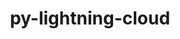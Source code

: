 ---
title: "py-lightning-cloud"
layout: cache
categories: [package, develop]
meta: {"versions": ["0.5.38"], "compilers": ["apple-clang@=15.0.0", "gcc@=11.3.0"], "oss": ["ubuntu22.04", "ventura"], "platforms": ["darwin", "linux"], "targets": ["aarch64", "x86_64_v3"], "stacks": ["ml-darwin-aarch64-mps", "ml-linux-x86_64-cpu", "ml-linux-x86_64-cuda", "root"], "num_specs": 16, "num_specs_by_stack": {"root": 16, "ml-darwin-aarch64-mps": 2, "ml-linux-x86_64-cuda": 12, "ml-linux-x86_64-cpu": 13}}
spec_details: [{"hash": "jmv3oi7col2phfdrdt6rulbea25qtnkv", "compiler": "apple-clang@=15.0.0", "versions": ["0.5.38"], "os": "ventura", "platform": "darwin", "target": "aarch64", "variants": ["build_system=python_pip"], "stacks": ["root", "ml-darwin-aarch64-mps"], "size": "-", "tarball": "https://binaries.spack.io/develop/build_cache/darwin-ventura-aarch64/apple-clang-15.0.0/py-lightning-cloud-0.5.38/darwin-ventura-aarch64-apple-clang-15.0.0-py-lightning-cloud-0.5.38-jmv3oi7col2phfdrdt6rulbea25qtnkv.spack"}, {"hash": "ehai54tds7yrdks2ixzvg3trqyf6hpsy", "compiler": "apple-clang@=15.0.0", "versions": ["0.5.38"], "os": "ventura", "platform": "darwin", "target": "aarch64", "variants": ["build_system=python_pip"], "stacks": ["root", "ml-darwin-aarch64-mps"], "size": "-", "tarball": "https://binaries.spack.io/develop/build_cache/darwin-ventura-aarch64/apple-clang-15.0.0/py-lightning-cloud-0.5.38/darwin-ventura-aarch64-apple-clang-15.0.0-py-lightning-cloud-0.5.38-ehai54tds7yrdks2ixzvg3trqyf6hpsy.spack"}, {"hash": "bk5jbzxqcbq63rthcpkk6en65mypbusv", "compiler": "gcc@=11.3.0", "versions": ["0.5.38"], "os": "ubuntu22.04", "platform": "linux", "target": "x86_64_v3", "variants": ["build_system=python_pip"], "stacks": ["ml-linux-x86_64-cuda", "root", "ml-linux-x86_64-cpu"], "size": "-", "tarball": "https://binaries.spack.io/develop/build_cache/linux-ubuntu22.04-x86_64_v3/gcc-11.3.0/py-lightning-cloud-0.5.38/linux-ubuntu22.04-x86_64_v3-gcc-11.3.0-py-lightning-cloud-0.5.38-bk5jbzxqcbq63rthcpkk6en65mypbusv.spack"}, {"hash": "rbt3gl74iulohp267h7phclxx7fd6gu4", "compiler": "gcc@=11.3.0", "versions": ["0.5.38"], "os": "ubuntu22.04", "platform": "linux", "target": "x86_64_v3", "variants": ["build_system=python_pip"], "stacks": ["ml-linux-x86_64-cuda", "root", "ml-linux-x86_64-cpu"], "size": "-", "tarball": "https://binaries.spack.io/develop/build_cache/linux-ubuntu22.04-x86_64_v3/gcc-11.3.0/py-lightning-cloud-0.5.38/linux-ubuntu22.04-x86_64_v3-gcc-11.3.0-py-lightning-cloud-0.5.38-rbt3gl74iulohp267h7phclxx7fd6gu4.spack"}, {"hash": "sa4eaanenrotcdrogygp2lf2idfpr3zc", "compiler": "gcc@=11.3.0", "versions": ["0.5.38"], "os": "ubuntu22.04", "platform": "linux", "target": "x86_64_v3", "variants": ["build_system=python_pip"], "stacks": ["ml-linux-x86_64-cuda", "root", "ml-linux-x86_64-cpu"], "size": "-", "tarball": "https://binaries.spack.io/develop/build_cache/linux-ubuntu22.04-x86_64_v3/gcc-11.3.0/py-lightning-cloud-0.5.38/linux-ubuntu22.04-x86_64_v3-gcc-11.3.0-py-lightning-cloud-0.5.38-sa4eaanenrotcdrogygp2lf2idfpr3zc.spack"}, {"hash": "dv5jfnb7xskqg6hnuxrssdz5dthzqczj", "compiler": "gcc@=11.3.0", "versions": ["0.5.38"], "os": "ubuntu22.04", "platform": "linux", "target": "x86_64_v3", "variants": ["build_system=python_pip"], "stacks": ["ml-linux-x86_64-cuda", "root", "ml-linux-x86_64-cpu"], "size": "-", "tarball": "https://binaries.spack.io/develop/build_cache/linux-ubuntu22.04-x86_64_v3/gcc-11.3.0/py-lightning-cloud-0.5.38/linux-ubuntu22.04-x86_64_v3-gcc-11.3.0-py-lightning-cloud-0.5.38-dv5jfnb7xskqg6hnuxrssdz5dthzqczj.spack"}, {"hash": "3p4azxyzfm6hetjqvonifvcpwsfkkz6v", "compiler": "gcc@=11.3.0", "versions": ["0.5.38"], "os": "ubuntu22.04", "platform": "linux", "target": "x86_64_v3", "variants": ["build_system=python_pip"], "stacks": ["ml-linux-x86_64-cuda", "root", "ml-linux-x86_64-cpu"], "size": "-", "tarball": "https://binaries.spack.io/develop/build_cache/linux-ubuntu22.04-x86_64_v3/gcc-11.3.0/py-lightning-cloud-0.5.38/linux-ubuntu22.04-x86_64_v3-gcc-11.3.0-py-lightning-cloud-0.5.38-3p4azxyzfm6hetjqvonifvcpwsfkkz6v.spack"}, {"hash": "4iudegzsj6vsdlhyuz56bgbyf5v2xdfz", "compiler": "gcc@=11.3.0", "versions": ["0.5.38"], "os": "ubuntu22.04", "platform": "linux", "target": "x86_64_v3", "variants": ["build_system=python_pip"], "stacks": ["ml-linux-x86_64-cuda", "root", "ml-linux-x86_64-cpu"], "size": "-", "tarball": "https://binaries.spack.io/develop/build_cache/linux-ubuntu22.04-x86_64_v3/gcc-11.3.0/py-lightning-cloud-0.5.38/linux-ubuntu22.04-x86_64_v3-gcc-11.3.0-py-lightning-cloud-0.5.38-4iudegzsj6vsdlhyuz56bgbyf5v2xdfz.spack"}, {"hash": "4e3bdzsqb3sa7czireb6ckrlm4ixs5sg", "compiler": "gcc@=11.3.0", "versions": ["0.5.38"], "os": "ubuntu22.04", "platform": "linux", "target": "x86_64_v3", "variants": ["build_system=python_pip"], "stacks": ["ml-linux-x86_64-cuda", "root", "ml-linux-x86_64-cpu"], "size": "-", "tarball": "https://binaries.spack.io/develop/build_cache/linux-ubuntu22.04-x86_64_v3/gcc-11.3.0/py-lightning-cloud-0.5.38/linux-ubuntu22.04-x86_64_v3-gcc-11.3.0-py-lightning-cloud-0.5.38-4e3bdzsqb3sa7czireb6ckrlm4ixs5sg.spack"}, {"hash": "k726ja5sp64ouuity5lhv5bazv5eluws", "compiler": "gcc@=11.3.0", "versions": ["0.5.38"], "os": "ubuntu22.04", "platform": "linux", "target": "x86_64_v3", "variants": ["build_system=python_pip"], "stacks": ["ml-linux-x86_64-cuda", "root", "ml-linux-x86_64-cpu"], "size": "-", "tarball": "https://binaries.spack.io/develop/build_cache/linux-ubuntu22.04-x86_64_v3/gcc-11.3.0/py-lightning-cloud-0.5.38/linux-ubuntu22.04-x86_64_v3-gcc-11.3.0-py-lightning-cloud-0.5.38-k726ja5sp64ouuity5lhv5bazv5eluws.spack"}, {"hash": "ffjcef5ksj3dxrwmhudi6cwie3vo34xl", "compiler": "gcc@=11.3.0", "versions": ["0.5.38"], "os": "ubuntu22.04", "platform": "linux", "target": "x86_64_v3", "variants": ["build_system=python_pip"], "stacks": ["ml-linux-x86_64-cuda", "root", "ml-linux-x86_64-cpu"], "size": "-", "tarball": "https://binaries.spack.io/develop/build_cache/linux-ubuntu22.04-x86_64_v3/gcc-11.3.0/py-lightning-cloud-0.5.38/linux-ubuntu22.04-x86_64_v3-gcc-11.3.0-py-lightning-cloud-0.5.38-ffjcef5ksj3dxrwmhudi6cwie3vo34xl.spack"}, {"hash": "hadc5migvtvssuzgx5i4crph7iczezbw", "compiler": "gcc@=11.3.0", "versions": ["0.5.38"], "os": "ubuntu22.04", "platform": "linux", "target": "x86_64_v3", "variants": ["build_system=python_pip"], "stacks": ["root", "ml-linux-x86_64-cpu"], "size": "-", "tarball": "https://binaries.spack.io/develop/build_cache/linux-ubuntu22.04-x86_64_v3/gcc-11.3.0/py-lightning-cloud-0.5.38/linux-ubuntu22.04-x86_64_v3-gcc-11.3.0-py-lightning-cloud-0.5.38-hadc5migvtvssuzgx5i4crph7iczezbw.spack"}, {"hash": "divkijkefgmiignmuxgbgu336wona5rx", "compiler": "gcc@=11.3.0", "versions": ["0.5.38"], "os": "ubuntu22.04", "platform": "linux", "target": "x86_64_v3", "variants": ["build_system=python_pip"], "stacks": ["root", "ml-linux-x86_64-cpu"], "size": "-", "tarball": "https://binaries.spack.io/develop/build_cache/linux-ubuntu22.04-x86_64_v3/gcc-11.3.0/py-lightning-cloud-0.5.38/linux-ubuntu22.04-x86_64_v3-gcc-11.3.0-py-lightning-cloud-0.5.38-divkijkefgmiignmuxgbgu336wona5rx.spack"}, {"hash": "mftozisyll2svdq3xgrnhchn5fukevbs", "compiler": "gcc@=11.3.0", "versions": ["0.5.38"], "os": "ubuntu22.04", "platform": "linux", "target": "x86_64_v3", "variants": ["build_system=python_pip"], "stacks": ["ml-linux-x86_64-cuda", "root", "ml-linux-x86_64-cpu"], "size": "-", "tarball": "https://binaries.spack.io/develop/build_cache/linux-ubuntu22.04-x86_64_v3/gcc-11.3.0/py-lightning-cloud-0.5.38/linux-ubuntu22.04-x86_64_v3-gcc-11.3.0-py-lightning-cloud-0.5.38-mftozisyll2svdq3xgrnhchn5fukevbs.spack"}, {"hash": "ufn66kdnxvshfpogysvdmzgtiochhw36", "compiler": "gcc@=11.3.0", "versions": ["0.5.38"], "os": "ubuntu22.04", "platform": "linux", "target": "x86_64_v3", "variants": ["build_system=python_pip"], "stacks": ["ml-linux-x86_64-cuda", "root", "ml-linux-x86_64-cpu"], "size": "-", "tarball": "https://binaries.spack.io/develop/build_cache/linux-ubuntu22.04-x86_64_v3/gcc-11.3.0/py-lightning-cloud-0.5.38/linux-ubuntu22.04-x86_64_v3-gcc-11.3.0-py-lightning-cloud-0.5.38-ufn66kdnxvshfpogysvdmzgtiochhw36.spack"}, {"hash": "slykxhnpt4bl5geijn3kcwomdzge3go2", "compiler": "gcc@=11.3.0", "versions": ["0.5.38"], "os": "ubuntu22.04", "platform": "linux", "target": "x86_64_v3", "variants": ["build_system=python_pip"], "stacks": ["ml-linux-x86_64-cuda", "root"], "size": "-", "tarball": "https://binaries.spack.io/develop/build_cache/linux-ubuntu22.04-x86_64_v3/gcc-11.3.0/py-lightning-cloud-0.5.38/linux-ubuntu22.04-x86_64_v3-gcc-11.3.0-py-lightning-cloud-0.5.38-slykxhnpt4bl5geijn3kcwomdzge3go2.spack"}]
---